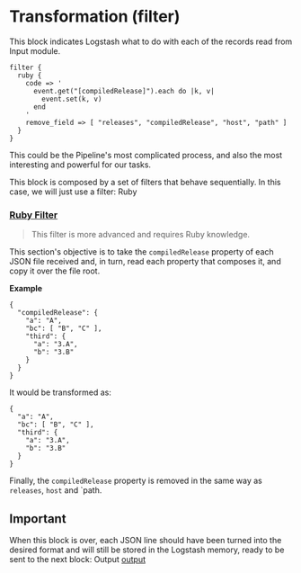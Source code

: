 # Transformation (filter)

This block indicates Logstash what to do with each of the records read from Input module.

```
filter {
  ruby {
    code => '
      event.get("[compiledRelease]").each do |k, v|
        event.set(k, v)
      end
    '
    remove_field => [ "releases", "compiledRelease", "host", "path" ]
  }
}
```

This could be the Pipeline's most complicated process, and also the most interesting and powerful for our tasks.

This block is composed by a set of filters that behave sequentially. In this case, we will just use a filter: Ruby

### [Ruby Filter](https://www.elastic.co/guide/en/logstash/current/plugins-filters-ruby.html)

> This filter is more advanced and requires Ruby knowledge.

This section's objective is to take the `compiledRelease` property of each JSON file received and, in turn, read each property that composes it, and copy it over the file root.

**Example**
```
{
  "compiledRelease": {
    "a": "A",
    "bc": [ "B", "C" ],
    "third": {
      "a": "3.A",
      "b": "3.B"
    }
  }
}
```
It would be transformed as:
```
{
  "a": "A",
  "bc": [ "B", "C" ],
  "third": {
    "a": "3.A",
    "b": "3.B"
  }
}
```
Finally, the `compiledRelease` property is removed in the same way as  `releases`, `host` and `path.

## Important

When this block is over, each JSON line should have been turned into the desired format and will still be stored in the Logstash memory, ready to be sent to the next block: Output [output](4_Salida.md)
